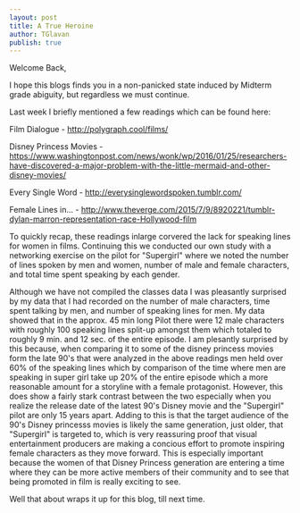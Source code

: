 ```yaml
---
layout: post
title: A True Heroine
author: TGlavan
publish: true
---
```


Welcome Back,

I hope this blogs finds you in a non-panicked state induced by Midterm grade abiguity, but regardless we must continue.

Last week I briefly mentioned a few readings which can be found here:

Film Dialogue - http://polygraph.cool/films/ 

Disney Princess Movies - https://www.washingtonpost.com/news/wonk/wp/2016/01/25/researchers-have-discovered-a-major-problem-with-the-little-mermaid-and-other-disney-movies/

Every Single Word - http://everysinglewordspoken.tumblr.com/

Female Lines in... - http://www.theverge.com/2015/7/9/8920221/tumblr-dylan-marron-representation-race-Hollywood-film

To quickly recap, these readings inlarge corvered the lack for speaking lines for women in films.  Continuing this we conducted our own study with a networking exercise on the pilot for "Supergirl" where we noted the number of lines spoken by men and women, number of male and female characters, and total time spent speaking by each gender.  

Although we have not compiled the classes data I was pleasantly surprised by my data that I had recorded on the number of male characters, time spent talking by men, and number of speaking lines for men.  My data showed that in the approx. 45 min long Pilot there were 12 male characters with roughly 100 speaking lines split-up amongst them which totaled to roughly 9 min. and 12 sec. of the entire episode.  I am plesantly surprised by this because, when comparing it to some of the disney princess movies form the late 90's that were analyzed in the above readings men held over 60% of the speaking lines which by comparison of the time where men are speaking in super girl take up 20% of the entire episode which a more reasonable amount for a storyline with a female protagonist.  However, this does show a fairly stark contrast between the two especially when you realize the release date of the latest 90's Disney movie and the "Supergirl" pilot are only 15 years apart. Adding to this is that the target audience of the 90's Disney princesss movies is likely the same generation, just older, that "Supergirl" is targeted to, which is very reassuring proof that visual entertainment producers are making a concious effort to promote inspiring female characters as they move forward. This is especially important because the women of that Disney Princess generation are entering a time where they can be more active members of their community and to see that being promoted in film is really exciting to see.

Well that about wraps it up for this blog, till next time. 
